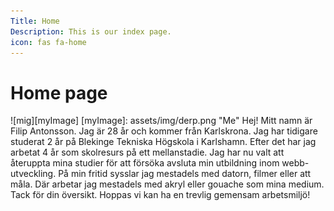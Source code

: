 ```yaml
---
Title: Home
Description: This is our index page.
icon: fas fa-home
---
```


Home page
==========================
![mig][myImage]
[myImage]: assets/img/derp.png "Me"
Hej! Mitt namn är Filip Antonsson.
Jag är 28 år och kommer från Karlskrona.
Jag har tidigare studerat 2 år på Blekinge Tekniska Högskola
i Karlshamn. Efter det har jag arbetat 4 år som skolresurs på
ett mellanstadie.
Jag har nu valt att återuppta mina studier för att försöka avsluta
min utbildning inom webb-utveckling.
På min fritid sysslar jag mestadels med datorn, filmer eller att måla.
Där arbetar jag mestadels med akryl eller gouache som mina medium.
Tack för din översikt.
Hoppas vi kan ha en trevlig gemensam arbetsmiljö!
